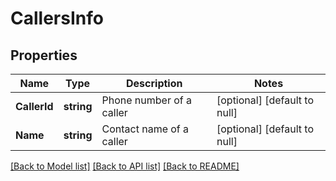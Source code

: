 # CallersInfo

## Properties
Name | Type | Description | Notes
------------ | ------------- | ------------- | -------------
**CallerId** | **string** | Phone number of a caller | [optional] [default to null]
**Name** | **string** | Contact name of a caller | [optional] [default to null]

[[Back to Model list]](../README.md#documentation-for-models) [[Back to API list]](../README.md#documentation-for-api-endpoints) [[Back to README]](../README.md)


